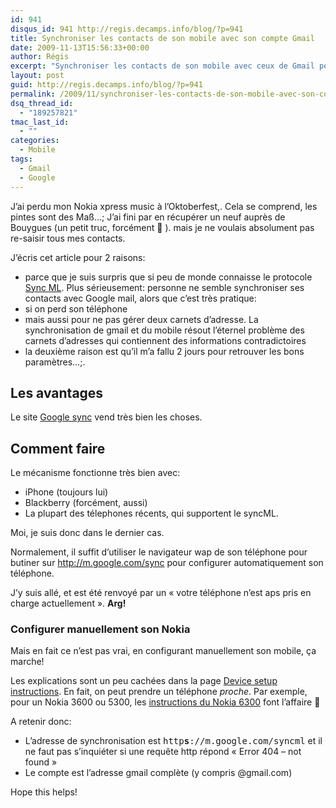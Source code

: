 ```yaml
---
id: 941
disqus_id: 941 http://regis.decamps.info/blog/?p=941
title: Synchroniser les contacts de son mobile avec son compte Gmail
date: 2009-11-13T15:56:33+00:00
author: Régis
excerpt: "Synchroniser les contacts de son mobile avec ceux de Gmail peut s'avérer très précieux quand on perd son mobile..."
layout: post
guid: http://regis.decamps.info/blog/?p=941
permalink: /2009/11/synchroniser-les-contacts-de-son-mobile-avec-son-compte-gmail/
dsq_thread_id:
  - "189257821"
tmac_last_id:
  - ""
categories:
  - Mobile
tags:
  - Gmail
  - Google
---
```

J’ai perdu mon Nokia xpress music à l’Oktoberfest,. Cela se comprend, les pintes sont des Maß…; J’ai fini par en récupérer un neuf auprès de Bouygues (un petit truc, forcément 🙁 ). mais je ne voulais absolument pas re-saisir tous mes contacts. 

J’écris cet article pour 2 raisons:

  * parce que je suis surpris que si peu de monde connaisse le protocole [Sync ML](http://fr.wikipedia.org/wiki/SyncML). Plus sérieusement: personne ne semble synchroniser ses contacts avec Google mail, alors que c’est très pratique: 
  * si on perd son téléphone
  * mais aussi pour ne pas gérer deux carnets d’adresse. La synchronisation de gmail et du mobile résout l’éternel problème des carnets d’adresses qui contiennent des informations contradictoires
  * la deuxième raison est qu’il m’a fallu 2 jours pour retrouver les bons paramètres…;.

## Les avantages

Le site [Google sync](http://www.google.com/mobile/products/sync.html) vend très bien les choses.
  


## Comment faire

Le mécanisme fonctionne très bien avec:

  * iPhone (toujours lui)
  * Blackberry (forcément, aussi)
  * La plupart des télephones récents, qui supportent le syncML.

Moi, je suis donc dans le dernier cas.

Normalement, il suffit d’utiliser le navigateur wap de son téléphone pour butiner sur http://m.google.com/sync pour configurer automatiquement son téléphone.

J’y suis allé, et est été renvoyé par un « votre téléphone n’est aps pris en charge actuellement ». **Arg!**

### Configurer manuellement son Nokia

Mais en fait ce n’est pas vrai, en configurant manuellement son mobile, ça marche!

Les explications sont un peu cachées dans la page [Device setup instructions](http://www.google.com/support/mobile/bin/topic.py?topic=22181). En fait, on peut prendre un téléphone _proche_. Par exemple, pour un Nokia 3600 ou 5300, les [instructions du Nokia 6300](http://www.google.com/support/mobile/bin/answer.py?hl=en&answer=98265) font l’affaire 🙂

A retenir donc:

  * L’adresse de synchronisation est <tt>http<strong>s</strong>://m.google.com/syncml</tt> et il ne faut pas s’inquiéter si une requête http répond « Error 404 – not found »
  * Le compte est l’adresse gmail complète (y compris @gmail.com)

Hope this helps!
